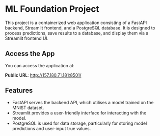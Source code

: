# ML Foundation Project

This project is a containerized web application consisting of a FastAPI backend, Streamlit frontend, and a PostgreSQL database. It is designed to process predictions, save results to a database, and display them via a Streamlit frontend UI.

## Access the App

You can access the application at:

**Public URL**: http://157.180.71.181:8501/

## Features

- FastAPI serves the backend API, which utilises a model trained on the MNIST dataset.
- Streamlit provides a user-friendly interface for interacting with the model.
- PostgreSQL is used for data storage, particularly for storing model predictions and user-input true values.

